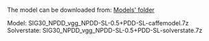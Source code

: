 The model can be downloaded from: [Models' folder](https://drive.google.com/open?id=1Amp9jJSu32tZ_DHe_ljziGzC-fE42Pfg)

Model: SIG30_NPDD_vgg_NPDD-SL-0.5+PDD-SL-caffemodel.7z<br>
Solverstate: SIG30_NPDD_vgg_NPDD-SL-0.5+PDD-SL-solverstate.7z
